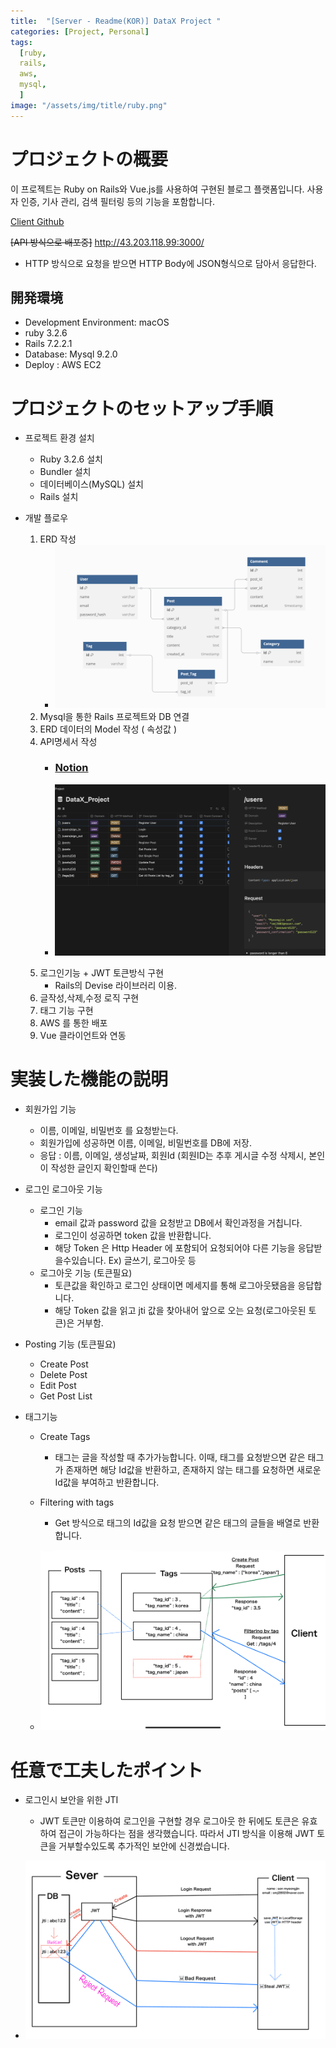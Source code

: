 ```yaml
---
title:  "[Server - Readme(KOR)] DataX Project "
categories: [Project, Personal]
tags:
  [ruby,
  rails,
  aws,
  mysql,
  ] 
image: "/assets/img/title/ruby.png"
---
```


# プロジェクトの概要
이 프로젝트는 Ruby on Rails와 Vue.js를 사용하여 구현된 블로그 플랫폼입니다. 사용자 인증, 기사 관리, 검색 필터링 등의 기능을 포함합니다.

[Client Github](https://github.com/SonMyeongJin/DataX_Project_Client)

~~[API 방식으로 배포중]~~
http://43.203.118.99:3000/
- HTTP 방식으로 요청을 받으면 HTTP Body에 JSON형식으로 담아서 응답한다.

## 開発環境
- Development Environment: macOS
- ruby 3.2.6
- Rails 7.2.2.1
- Database: Mysql  9.2.0 
- Deploy : AWS EC2

# プロジェクトのセットアップ手順

- 프로젝트 환경 설치
    - Ruby 3.2.6 설치
    - Bundler 설치
    - 데이터베이스(MySQL) 설치
    - Rails 설치

- 개발 플로우
    1. ERD 작성
        - ![](/assets/img/posts/post/datax_erd.png)
    2. Mysql을 통한 Rails 프로젝트와 DB 연결
    3. ERD 데이터의 Model 작성 ( 속성값 )
    5. API명세서 작성
         - ### [Notion](https://son-myeongjin.notion.site/datax-project-api?v=1aa07b1a3de181e38b81000cf2237f46)

        - ![](/assets/img/posts/post/datax_notion.png)
    5. 로그인기능 + JWT 토큰방식 구현
        - Rails의 Devise 라이브러리 이용.
    6. 글작성,삭제,수정 로직 구현 
    7. 태그 기능 구현
    8. AWS 를 통한 배포 
    9. Vue 클라이언트와 연동

# 実装した機能の説明

- 회원가입 기능
    - 이름, 이메일, 비밀번호 를 요청받는다.
    - 회원가입에 성공하면 이름, 이메일, 비밀번호를 DB에 저장.
    - 응답 : 이름, 이메일, 생성날짜, 회원Id
    (회원ID는 추후 게시글 수정 삭제시, 본인이 작성한 글인지 확인할때 쓴다)

- 로그인 로그아웃 기능
    - 로그인 기능
        - email 값과 password 값을 요청받고 DB에서 확인과정을 거칩니다.
        - 로그인이 성공하면 token 값을 반환합니다.
        - 해당 Token 은 Http Header 에 포함되어 요청되어야 다른 기능을 응답받을수있습니다. Ex) 글쓰기, 로그아웃 등 
    - 로그아웃 기능 (토큰필요)
        - 토큰값을 확인하고 로그인 상태이면 메세지를 통해 로그아웃됐음을 응답합니다. 
        - 해당 Token 값을 읽고 jti 값을 찾아내어 앞으로 오는 요청(로그아웃된 토큰)은 거부함.

- Posting 기능 (토큰필요)
    - Create Post
    - Delete Post
    - Edit Post
    - Get Post List

- 태그기능
    - Create Tags
        - 태그는 글을 작성할 때 추가가능합니다.
        이때, 태그를 요청받으면 같은 태그가 존재하면 해당 Id값을 반환하고, 존재하지 않는 태그를 요청하면 새로운 Id값을 부여하고 반환합니다.

    - Filtering with tags
        - Get 방식으로 태그의 Id값을 요청 받으면 같은 태그의 글들을 배열로 반환합니다.

     - ![](/assets/img/posts/post/datax_tag.jpeg)


# 任意で工夫したポイント
- 로그인시 보안을 위한 JTI
    - JWT 토큰만 이용하여 로그인을 구현할 경우 로그아웃 한 뒤에도 토큰은 유효하여 접근이 가능하다는 점을 생각했습니다. 따라서 JTI 방식을 이용해 JWT 토큰을 거부할수있도록 추가적인 보안에 신경썼습니다. 

- ![](/assets/img/posts/post/datax_login.jpeg)